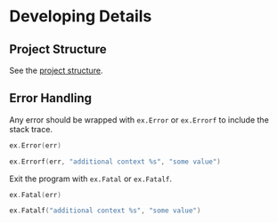 # Developing Details


## Project Structure
See the [project structure](./api-design-and-project-structure.md).

## Error Handling

Any error should be wrapped with `ex.Error` or `ex.Errorf` to include the stack trace.

```go
ex.Error(err)
```

```go
ex.Errorf(err, "additional context %s", "some value")
```

Exit the program with `ex.Fatal` or `ex.Fatalf`.

```go
ex.Fatal(err)
```

```go
ex.Fatalf("additional context %s", "some value")
```
